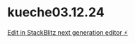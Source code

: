 # kueche03.12.24

[Edit in StackBlitz next generation editor ⚡️](https://stackblitz.com/~/github.com/Totix777/kueche03.12.24)